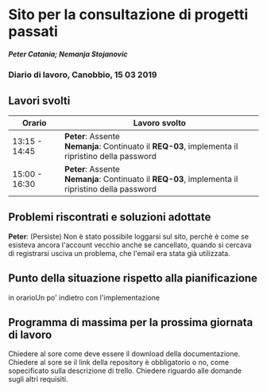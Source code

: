# Sito per la consultazione di progetti passati  
##### Peter Catania; Nemanja Stojanovic
### Diario di lavoro, Canobbio, 15 03 2019

## Lavori svolti


|Orario        |Lavoro svolto                 |
|--------------|------------------------------|
| 13:15 - 14:45 | **Peter**: Assente <br>**Nemanja**: Continuato il **REQ-03**, implementa il ripristino della password |
| 15:00 - 16:30 | **Peter**: Assente <br>**Nemanja**: Continuato il **REQ-03**, implementa il ripristino della password |


##  Problemi riscontrati e soluzioni adottate
**Peter**: (Persiste) Non è stato possibile loggarsi sul sito, perchè è come se esisteva ancora l'account vecchio anche se cancellato, quando si cercava di registrarsi usciva un problema, che l'email era stata già utilizzata.

##  Punto della situazione rispetto alla pianificazione
in orarioUn po' indietro con l'implementazione

## Programma di massima per la prossima giornata di lavoro
Chiedere al sore come deve essere il download della documentazione.<br>
Chiedere al sore se il link della repository è obbligatorio o no, come sopecificato sulla descrizione di trello.
Chiedere riguardo alle domande sugli altri requisiti.
